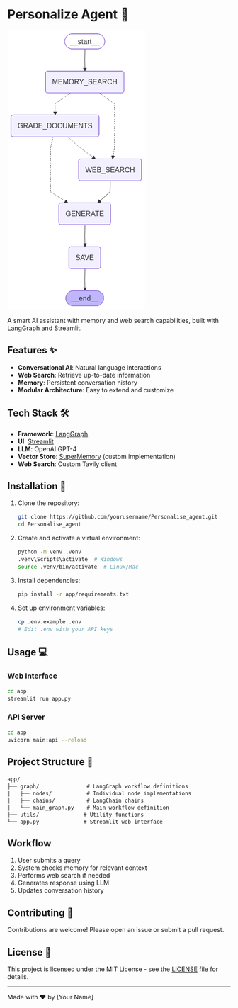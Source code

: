 # Personalize Agent 🤖

![Workflow Graph](https://github.com/adi9336/Personalise_Agent/blob/master/Desktop/langchain/Personalise_agent/graph.png)

A smart AI assistant with memory and web search capabilities, built with LangGraph and Streamlit.

## Features ✨

- **Conversational AI**: Natural language interactions
- **Web Search**: Retrieve up-to-date information
- **Memory**: Persistent conversation history
- **Modular Architecture**: Easy to extend and customize

## Tech Stack 🛠️

- **Framework**: [LangGraph](https://langchain-ai.github.io/langgraph/)
- **UI**: [Streamlit](https://streamlit.io/)
- **LLM**: OpenAI GPT-4
- **Vector Store**: [SuperMemory](https://www.google.com/url?sa=t&source=web&rct=j&opi=89978449&url=https://supermemory.ai/&ved=2ahUKEwjh1KfQ2qiQAxXCSmwGHdGCKmwQFnoECB0QAQ&sqi=2&usg=AOvVaw2bVeuTJ9gGnaoyxJnbctSy) (custom implementation)
- **Web Search**: Custom Tavily client

## Installation 🚀

1. Clone the repository:
   ```bash
   git clone https://github.com/yourusername/Personalise_agent.git
   cd Personalise_agent
   ```

2. Create and activate a virtual environment:
   ```bash
   python -m venv .venv
   .venv\Scripts\activate  # Windows
   source .venv/bin/activate  # Linux/Mac
   ```

3. Install dependencies:
   ```bash
   pip install -r app/requirements.txt
   ```

4. Set up environment variables:
   ```bash
   cp .env.example .env
   # Edit .env with your API keys
   ```

## Usage 💻

### Web Interface
```bash
cd app
streamlit run app.py
```

### API Server
```bash
cd app
uvicorn main:api --reload
```

## Project Structure 📁

```
app/
├── graph/               # LangGraph workflow definitions
│   ├── nodes/           # Individual node implementations
│   ├── chains/          # LangChain chains
│   └── main_graph.py    # Main workflow definition
├── utils/              # Utility functions
└── app.py              # Streamlit web interface
```

## Workflow

1. User submits a query
2. System checks memory for relevant context
3. Performs web search if needed
4. Generates response using LLM
5. Updates conversation history

## Contributing 🤝

Contributions are welcome! Please open an issue or submit a pull request.

## License 📄

This project is licensed under the MIT License - see the [LICENSE](LICENSE) file for details.

---

Made with ❤️ by [Your Name]

